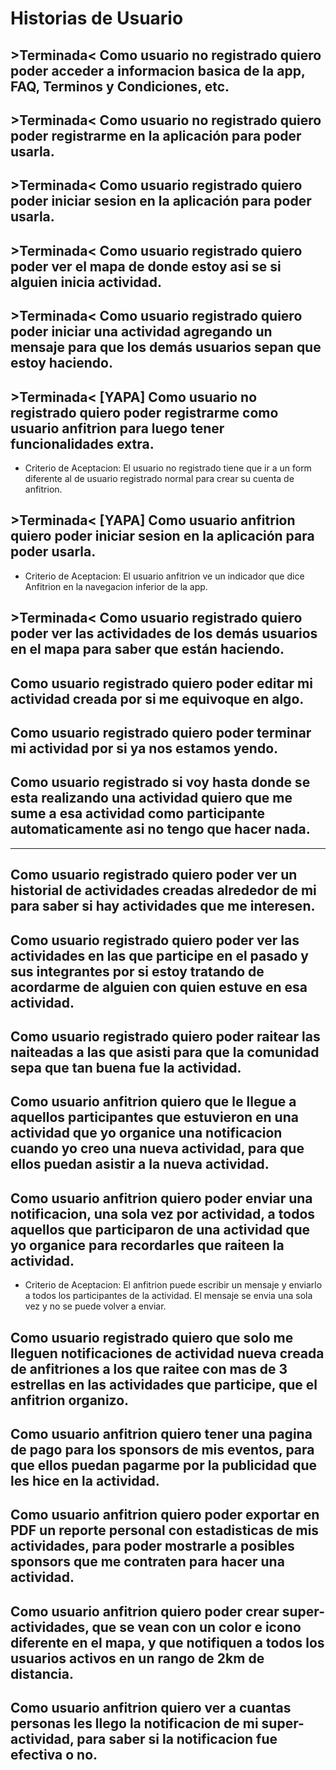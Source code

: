# Historias de Usuario

## >Terminada< Como usuario no registrado quiero poder acceder a informacion basica de la app, FAQ, Terminos y Condiciones, etc.

## >Terminada< Como usuario no registrado quiero poder registrarme en la aplicación para poder usarla.

## >Terminada< Como usuario registrado quiero poder iniciar sesion en la aplicación para poder usarla.

## >Terminada< Como usuario registrado quiero poder ver el mapa de donde estoy asi se si alguien inicia actividad.

## >Terminada< Como usuario registrado quiero poder iniciar una actividad agregando un mensaje para que los demás usuarios sepan que estoy haciendo.

## >Terminada< [YAPA] Como usuario no registrado quiero poder registrarme como usuario anfitrion para luego tener funcionalidades extra.
- Criterio de Aceptacion: El usuario no registrado tiene que ir a un form diferente al de usuario registrado normal para crear su cuenta de anfitrion.

## >Terminada< [YAPA] Como usuario anfitrion quiero poder iniciar sesion en la aplicación para poder usarla.
- Criterio de Aceptacion: El usuario anfitrion ve un indicador que dice Anfitrion en la navegacion inferior de la app.

## >Terminada< Como usuario registrado quiero poder ver las actividades de los demás usuarios en el mapa para saber que están haciendo.

## Como usuario registrado quiero poder editar mi actividad creada por si me equivoque en algo.

## Como usuario registrado quiero poder terminar mi actividad por si ya nos estamos yendo.

## Como usuario registrado si voy hasta donde se esta realizando una actividad quiero que me sume a esa actividad como participante automaticamente asi no tengo que hacer nada.


---

## Como usuario registrado quiero poder ver un historial de actividades creadas alrededor de mi para saber si hay actividades que me interesen.

## Como usuario registrado quiero poder ver las actividades en las que participe en el pasado y sus integrantes por si estoy tratando de acordarme de alguien con quien estuve en esa actividad.

## Como usuario registrado quiero poder raitear las naiteadas a las que asisti para que la comunidad sepa que tan buena fue la actividad.

## Como usuario anfitrion quiero que le llegue a aquellos participantes que estuvieron en una actividad que yo organice una notificacion cuando yo creo una nueva actividad, para que ellos puedan asistir a la nueva actividad.

## Como usuario anfitrion quiero poder enviar una notificacion, una sola vez por actividad, a todos aquellos que participaron de una actividad que yo organice para recordarles que raiteen la actividad.
- Criterio de Aceptacion: El anfitrion puede escribir un mensaje y enviarlo a todos los participantes de la actividad. El mensaje se envia una sola vez y no se puede volver a enviar.

## Como usuario registrado quiero que solo me lleguen notificaciones de actividad nueva creada de anfitriones a los que raitee con mas de 3 estrellas en las actividades que participe, que el anfitrion organizo.

## Como usuario anfitrion quiero tener una pagina de pago para los sponsors de mis eventos, para que ellos puedan pagarme por la publicidad que les hice en la actividad.

## Como usuario anfitrion quiero poder exportar en PDF un reporte personal con estadisticas de mis actividades, para poder mostrarle a posibles sponsors que me contraten para hacer una actividad.

## Como usuario anfitrion quiero poder crear super-actividades, que se vean con un color e icono diferente en el mapa, y que notifiquen a todos los usuarios activos en un rango de 2km de distancia.

## Como usuario anfitrion quiero ver a cuantas personas les llego la notificacion de mi super-actividad, para saber si la notificacion fue efectiva o no.
